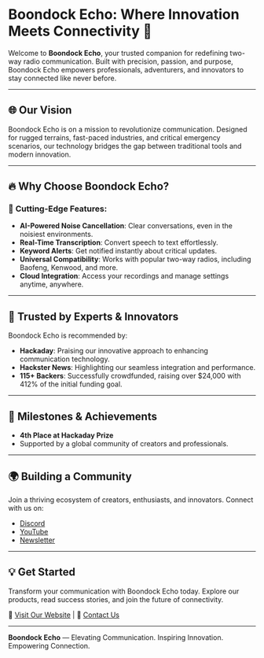 # Boondock Echo: Where Innovation Meets Connectivity 🌟  

Welcome to **Boondock Echo**, your trusted companion for redefining two-way radio communication. Built with precision, passion, and purpose, Boondock Echo empowers professionals, adventurers, and innovators to stay connected like never before.  

---

## 🌐 **Our Vision**  
Boondock Echo is on a mission to revolutionize communication. Designed for rugged terrains, fast-paced industries, and critical emergency scenarios, our technology bridges the gap between traditional tools and modern innovation.  

---

## 🔥 **Why Choose Boondock Echo?**  

### 🚀 **Cutting-Edge Features:**  
- **AI-Powered Noise Cancellation**: Clear conversations, even in the noisiest environments.  
- **Real-Time Transcription**: Convert speech to text effortlessly.  
- **Keyword Alerts**: Get notified instantly about critical updates.  
- **Universal Compatibility**: Works with popular two-way radios, including Baofeng, Kenwood, and more.  
- **Cloud Integration**: Access your recordings and manage settings anytime, anywhere.  

---

## 🌟 **Trusted by Experts & Innovators**  

Boondock Echo is recommended by:  
- **Hackaday**: Praising our innovative approach to enhancing communication technology.  
- **Hackster News**: Highlighting our seamless integration and performance.  
- **115+ Backers**: Successfully crowdfunded, raising over $24,000 with 412% of the initial funding goal.  

---

## 📜 **Milestones & Achievements**  
- **4th Place at Hackaday Prize**  
- Supported by a global community of creators and professionals.  

---

## 🌍 **Building a Community**  
Join a thriving ecosystem of creators, enthusiasts, and innovators. Connect with us on:  
- [Discord](https://discord.com)  
- [YouTube](https://www.youtube.com)  
- [Newsletter](https://www.boondockecho.com)  

---

## 💡 **Get Started**  
Transform your communication with Boondock Echo today. Explore our products, read success stories, and join the future of connectivity.  

🔗 [Visit Our Website](https://www.boondockecho.com) | 📩 [Contact Us](mailto:info@boondockecho.com)  

---

**Boondock Echo** — Elevating Communication. Inspiring Innovation. Empowering Connection.  